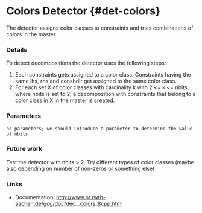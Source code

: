# Colors Detector {#det-colors}

The detector assigns color classes to constraints and tries combinations of colors in the master.

### Details

To detect decompositions the detector uses the following steps:

1. Each constraints gets assigned to a color class. Constraints having the same lhs, rhs and conshdlr get assigned to the same color class.
2. For each set X of color classes with cardinality k with 2 <= k <= nbits, where nbits is set to 2, a decomposition with constraints that belong to a color class in X in the master is created.

### Parameters
```
no parameters; we should introduce a parameter to determine the value of nbits
```
### Future work
Test the detector with nbits > 2. Try different types of color classes (maybe also depending on number of non-zeros or something else)

### Links
 * Documentation: http://www.or.rwth-aachen.de/gcg/doc/dec__colors_8cpp.html
